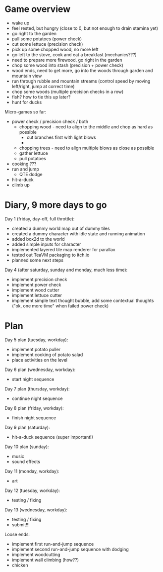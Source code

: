 # Game overview

* wake up
* feel rested, but hungry (close to 0, but not enough to drain stamina yet)
* go right to the garden
* pull some potatoes (power check)
* cut some lettuce (precision check)
* pick up some chopped wood, no more left
* go left to the stove, cook and eat a breakfast (mechanics???)
* need to prepare more firewood, go right in the garden
* chop some wood into stash (precision + power check)
* wood ends, need to get more, go into the woods through garden and mountain view
* run through rubble and mountain streams (control speed by moving left/right, jump at correct time)
* chop some woods (multiple precision checks in a row)
* fish? how to tie this up later?
* hunt for ducks

Micro-games so far:
* power check / precision check / both
  * chopping wood - need to align to the middle and chop as hard as possible 
    * cut branches first with light blows
    * 
  * chopping trees - need to align multiple blows as close as possible
  * gather lettuce
  * pull potatoes
* cooking ???
* run and jump
  * QTE dodge 
* hit-a-duck
* climb up

# Diary, 9 more days to go

Day 1 (friday, day-off, full throttle):
* created a dummy world map out of dummy tiles
* created a dummy character with idle state and running animation
* added box2d to the world
* added simple inputs for character
* implemented layered tile map renderer for parallax
* tested out TeaVM packaging to itch.io
* planned some next steps

Day 4 (after saturday, sunday and monday, much less time):
* implement precision check
* implement power check
* implement wood cutter
* implement lettuce cutter
* implement simple text thought bubble, add some contextual thoughts ("ok, one more time" when failed power check)

# Plan

Day 5 plan (tuesday, workday):
* implement potato puller
* implement cooking of potato salad
* place activities on the level

Day 6 plan (wednesday, workday):
* start night sequence

Day 7 plan (thursday, workday):
* continue night sequence

Day 8 plan (friday, workday):
* finish night sequence

Day 9 plan (saturday):
* hit-a-duck sequence (super important!)

Day 10 plan (sunday):
* music
* sound effects

Day 11 (monday, workday):
* art

Day 12 (tuesday, workday):
* testing / fixing

Day 13 (wednesday, workday):
* testing / fixing
* submit!!!

Loose ends:
* implement first run-and-jump sequence
* implement second run-and-jump sequence with dodging
* implement woodcutting
* implement wall climbing (how??)
* chicken
